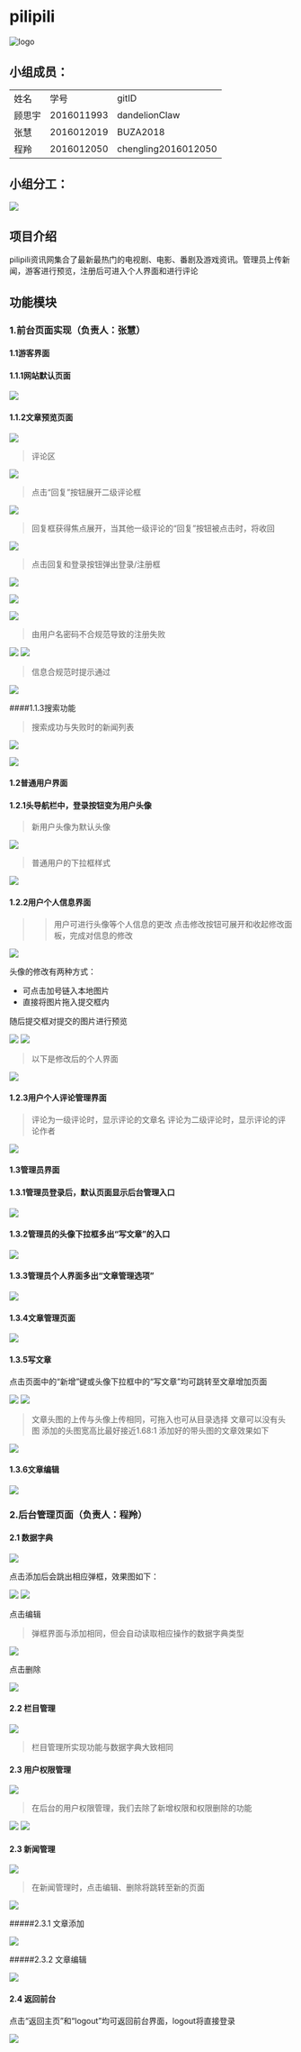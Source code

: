 # pilipili
![logo](/src/main/webapp/static/img/pilipili.png)

## 小组成员：

<table>
    <tr>
        <td>姓名</td>
        <td>学号</td>
        <td>gitID</td>
    </tr>
    <tr>
         <td>顾思宇</td>
         <td>2016011993</td>
         <td>dandelionClaw</td>
    </tr>
    <tr>
         <td>张慧</td>
         <td>2016012019</td>
        <td>BUZA2018</td>
    </tr>
    <tr>
         <td>程羚</td>
         <td>2016012050</td>
         <td>chengling2016012050</td>
    </tr>
</table>

## 小组分工：

![](/src/main/webapp/static/img/ourteam.jpg)

## 项目介绍

pilipili资讯网集合了最新最热门的电视剧、电影、番剧及游戏资讯。管理员上传新闻，游客进行预览，注册后可进入个人界面和进行评论

## 功能模块

### 1.前台页面实现（负责人：张慧）

#### 1.1游客界面

#### 1.1.1网站默认页面

![](/src/main/webapp/static/img/img-README/buza/index.png)

#### 1.1.2文章预览页面

![](/src/main/webapp/static/img/img-README/buza/articleUn.png)

>评论区

![](/src/main/webapp/static/img/img-README/buza/commentArea.png)
>点击“回复”按钮展开二级评论框

![](/src/main/webapp/static/img/img-README/buza/reply1.png)
>回复框获得焦点展开，当其他一级评论的“回复”按钮被点击时，将收回

![](/src/main/webapp/static/img/img-README/buza/commentArea.png)

>点击回复和登录按钮弹出登录/注册框

![](/src/main/webapp/static/img/img-README/buza/btns.png)

![](/src/main/webapp/static/img/img-README/buza/loginbox.png)

![](/src/main/webapp/static/img/img-README/buza/registerbox.png)

>由用户名密码不合规范导致的注册失败

![](/src/main/webapp/static/img/img-README/buza/registFalse00.png)
![](/src/main/webapp/static/img/img-README/buza/registFalse01.png)

>信息合规范时提示通过

![](/src/main/webapp/static/img/img-README/buza/registRight.png)

####1.1.3搜索功能

>搜索成功与失败时的新闻列表

![](/src/main/webapp/static/img/img-README/buza/search.png)

![](/src/main/webapp/static/img/img-README/buza/search-none.png)


#### 1.2普通用户界面

#### 1.2.1头导航栏中，登录按钮变为用户头像

>新用户头像为默认头像

![](/src/main/webapp/static/img/img-README/buza/newUser.png)
>普通用户的下拉框样式

![](/src/main/webapp/static/img/img-README/buza/userDropdown.png)

#### 1.2.2用户个人信息界面

>>用户可进行头像等个人信息的更改
>>点击修改按钮可展开和收起修改面板，完成对信息的修改

![](/src/main/webapp/static/img/img-README/buza/userInf.png)

头像的修改有两种方式：
* 可点击加号链入本地图片
* 直接将图片拖入提交框内

随后提交框对提交的图片进行预览

![](/src/main/webapp/static/img/img-README/buza/upA.png)
![](/src/main/webapp/static/img/img-README/buza/upO.png)

>以下是修改后的个人界面

![](/src/main/webapp/static/img/img-README/buza/upOver.png)

#### 1.2.3用户个人评论管理界面

>评论为一级评论时，显示评论的文章名
>评论为二级评论时，显示评论的评论作者

![](/src/main/webapp/static/img/img-README/buza/myComment.png)

#### 1.3管理员界面

#### 1.3.1管理员登录后，默认页面显示后台管理入口

![](/src/main/webapp/static/img/img-README/buza/admin.png)

#### 1.3.2管理员的头像下拉框多出“写文章”的入口

![](/src/main/webapp/static/img/img-README/buza/adminDropdown.png)

#### 1.3.3管理员个人界面多出“文章管理选项”

![](/src/main/webapp/static/img/img-README/buza/adminSideMenu.png)

#### 1.3.4文章管理页面

![](/src/main/webapp/static/img/img-README/buza/myArticle.png)

#### 1.3.5写文章

点击页面中的“新增”键或头像下拉框中的“写文章”均可跳转至文章增加页面

![](/src/main/webapp/static/img/img-README/buza/add1.png)
![](/src/main/webapp/static/img/img-README/buza/add.png)
>文章头图的上传与头像上传相同，可拖入也可从目录选择
>文章可以没有头图
>添加的头图宽高比最好接近1.68:1
添加好的带头图的文章效果如下

![](/src/main/webapp/static/img/img-README/buza/headimg.png)

#### 1.3.6文章编辑

![](/src/main/webapp/static/img/img-README/buza/edit.png)




### 2.后台管理页面（负责人：程羚）

#### 2.1 数据字典
![](/src/main/webapp/static/img/img-README/chenry/dict.jpg)

点击添加后会跳出相应弹框，效果图如下：

![](/src/main/webapp/static/img/img-README/chenry/dict_add1.jpg)
![](/src/main/webapp/static/img/img-README/chenry/dict_add2.jpg)

点击编辑
>弹框界面与添加相同，但会自动读取相应操作的数据字典类型

![](/src/main/webapp/static/img/img-README/chenry/dict_edit.jpg)

点击删除

![](/src/main/webapp/static/img/img-README/chenry/dict_delect.jpg)

#### 2.2 栏目管理

![](/src/main/webapp/static/img/img-README/chenry/catalog.jpg)
>栏目管理所实现功能与数据字典大致相同

#### 2.3 用户权限管理

![](/src/main/webapp/static/img/img-README/chenry/access.jpg)
>在后台的用户权限管理，我们去除了新增权限和权限删除的功能

![](/src/main/webapp/static/img/img-README/chenry/access1.jpg)
![](/src/main/webapp/static/img/img-README/chenry/access2.jpg)

#### 2.3 新闻管理
![](/src/main/webapp/static/img/img-README/chenry/index.jpg)

>在新闻管理时，点击编辑、删除将跳转至新的页面

![](/src/main/webapp/static/img/img-README/chenry/index1.jpg)

#####2.3.1 文章添加

![](/src/main/webapp/static/img/img-README/chenry/news1.jpg)

#####2.3.2 文章编辑

![](/src/main/webapp/static/img/img-README/chenry/news2.jpg)

#### 2.4 返回前台
点击“返回主页”和“logout”均可返回前台界面，logout将直接登录

![](/src/main/webapp/static/img/img-README/chenry/logout.jpg)





